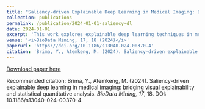 ```yaml
---
title: "Saliency-driven Explainable Deep Learning in Medical Imaging: Bridging Visual Explainability and Statistical Quantitative Analysis"
collection: publications
permalink: /publication/2024-01-01-saliency-dl
date: 2024-01-01
excerpt: 'This work explores explainable deep learning techniques in medical imaging, bridging visual explainability with statistical quantitative analysis. It proposes a novel approach that enhances the interpretability of AI models applied to medical diagnostics.'
venue: '<i>BioData Mining, 17, 18 (2024)</i>'
paperurl: 'https://doi.org/10.1186/s13040-024-00370-4'
citation: 'Brima, Y., Atemkeng, M. (2024). Saliency-driven explainable deep learning in medical imaging: bridging visual explainability and statistical quantitative analysis. BioData Mining, 17, 18. DOI: 10.1186/s13040-024-00370-4'
---
```


[Download paper here](https://doi.org/10.1186/s13040-024-00370-4)

Recommended citation: Brima, Y., Atemkeng, M. (2024). Saliency-driven explainable deep learning in medical imaging: bridging visual explainability and statistical quantitative analysis. *BioData Mining, 17*, 18. DOI: 10.1186/s13040-024-00370-4.